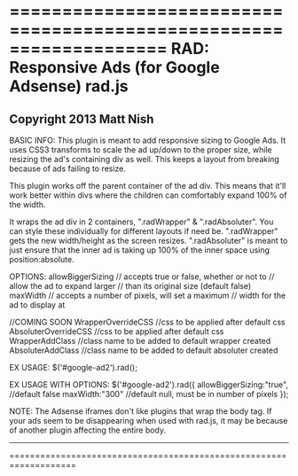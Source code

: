 ===================================================================
RAD: Responsive Ads (for Google Adsense)
rad.js
===================================================================
Copyright 2013 Matt Nish
-------------------------------------------------------------------

BASIC INFO:
This plugin is meant to add responsive sizing to Google Ads.
It uses CSS3 transforms to scale the ad up/down to the proper size,
while resizing the ad's containing div as well.
This keeps a layout from breaking because of ads failing to resize.

This plugin works off the parent container of the ad div.
This means that it'll work better within divs where the children 
can comfortably expand 100% of the width.

It wraps the ad div in 2 containers, ".radWrapper" & ".radAbsoluter".
You can style these individually for different layouts if need be.
".radWrapper" gets the new width/height as the screen resizes.
".radAbsoluter" is meant to just ensure that the inner ad is taking
up 100% of the inner space using position:absolute.

OPTIONS:
allowBiggerSizing   // accepts true or false, whether or not to 
                    // allow the ad to expand larger 
                    // than its original size (default false)
maxWidth    // accepts a number of pixels, will set a maximum 
            // width for the ad to display at

//COMING SOON
WrapperOverrideCSS     //css to be applied after default css
AbsoluterOverrideCSS   //css to be applied after default css
WrapperAddClass         //class name to be added to default wrapper created
AbsoluterAddClass         //class name to be added to default absoluter created

EX USAGE:
$('#google-ad2').rad();

EX USAGE WITH OPTIONS:
$('#google-ad2').rad({
    allowBiggerSizing:"true", //default false
    maxWidth:"300" //default null, must be in number of pixels
});

NOTE:
The Adsense iframes don't like plugins that wrap the body tag.
If your ads seem to be disappearing when used with rad.js, it may
be because of another plugin affecting the entire body.

-------------------------------------------------------------------
===================================================================